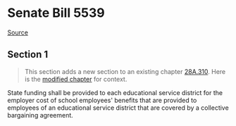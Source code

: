 # Senate Bill 5539

[Source](http://lawfilesext.leg.wa.gov/biennium/2021-22/Pdf/Bills/Senate%20Bills/5539.pdf)
## Section 1
> This section adds a new section to an existing chapter [28A.310](/rcw/28A_common_school_provisions/28A.310_educational_service_districts.md). Here is the [modified chapter](rcw/28A_common_school_provisions/28A.310_educational_service_districts.md) for context.

State funding shall be provided to each educational service district for the employer cost of school employees' benefits that are provided to employees of an educational service district that are covered by a collective bargaining agreement.

